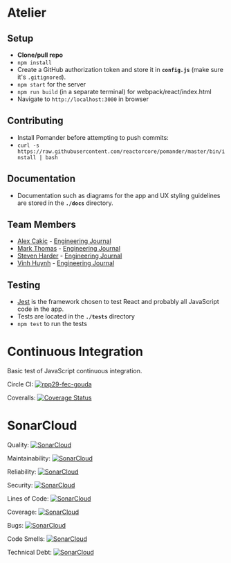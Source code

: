 # Atelier

## Setup
- **Clone/pull repo**
- `npm install`
- Create a GitHub authorization token and store it in **`config.js`** (make sure it's `.gitignored`).
- `npm start` for the server
- `npm run build` (in a separate terminal) for webpack/react/index.html
- Navigate to `http://localhost:3000` in browser

## Contributing
- Install Pomander before attempting to push commits:
- `curl -s https://raw.githubusercontent.com/reactorcore/pomander/master/bin/install | bash`

## Documentation
- Documentation such as diagrams for the app and UX styling guidelines are stored in the **`./docs`** directory.

## Team Members
- [Alex Cakic](https://github.com/aleksandar-cakic) - [Engineering Journal](https://gist.github.com/aleksandar-cakic/1f46fd75b3cefb7857a5bdbae9a6a53b)
- [Mark Thomas](https://github.com/MarkPThomas) - [Engineering Journal](https://gist.github.com/MarkPThomas/7ce6b7a2a48820ad1995afc5ee6ba506)
- [Steven Harder](https://github.com/stevenharderjr) - [Engineering Journal](https://gist.github.com/stevenharderjr/b2f158790eddc6b6257553fba2875694)
- [Vinh Huynh](https://gist.github.com/VinhH2402) - [Engineering Journal](https://gist.github.com/VinhH2402/28cd9f47f11ed1aef2836052cf96654d)


## Testing
- [Jest](https://jestjs.io/) is the framework chosen to test React and probably all JavaScript code in the app.
- Tests are located in the **`./tests`** directory
- ```npm test``` to run the tests

# Continuous Integration
Basic test of JavaScript continuous integration.

Circle CI: [![rpp29-fec-gouda](https://circleci.com/gh/rpp29-fec-gouda/atelier.svg?style=svg)](https://app.circleci.com/pipelines/github/rpp29-fec-gouda/atelier)

Coveralls: [![Coverage Status](https://coveralls.io/repos/github/rpp29-fec-gouda/atelier/badge.svg?branch=main)](https://coveralls.io/github/rpp29-fec-gouda/atelier?branch=main)

# SonarCloud

Quality: [![SonarCloud](https://sonarcloud.io/api/project_badges/measure?project=continuous-integration-js&metric=alert_status)](https://sonarcloud.io/dashboard?id=continuous-integration-js)

Maintainability: [![SonarCloud](https://sonarcloud.io/api/project_badges/measure?project=continuous-integration-js&metric=sqale_rating)](https://sonarcloud.io/dashboard?id=continuous-integration-js)

Reliability: [![SonarCloud](https://sonarcloud.io/api/project_badges/measure?project=continuous-integration-js&metric=reliability_rating)](https://sonarcloud.io/dashboard?id=continuous-integration-js)

Security: [![SonarCloud](https://sonarcloud.io/api/project_badges/measure?project=continuous-integration-js&metric=security_rating)](https://sonarcloud.io/dashboard?id=continuous-integration-js)

Lines of Code: [![SonarCloud](https://sonarcloud.io/api/project_badges/measure?project=continuous-integration-js&metric=ncloc)](https://sonarcloud.io/dashboard?id=continuous-integration-js)

Coverage: [![SonarCloud](https://sonarcloud.io/api/project_badges/measure?project=continuous-integration-js&metric=coverage)](https://sonarcloud.io/dashboard?id=continuous-integration-js)

Bugs: [![SonarCloud](https://sonarcloud.io/api/project_badges/measure?project=continuous-integration-js&metric=bugs)](https://sonarcloud.io/dashboard?id=continuous-integration-js)

Code Smells: [![SonarCloud](https://sonarcloud.io/api/project_badges/measure?project=continuous-integration-js&metric=code_smells)](https://sonarcloud.io/dashboard?id=continuous-integration-js)

Technical Debt: [![SonarCloud](https://sonarcloud.io/api/project_badges/measure?project=continuous-integration-js&metric=sqale_index)](https://sonarcloud.io/dashboard?id=continuous-integration-js)